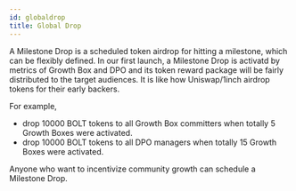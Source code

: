 ```yaml
---
id: globaldrop
title: Global Drop
---
```


A Milestone Drop is a scheduled token airdrop for hitting a milestone, which can be flexibly defined. In our first launch, a Milestone Drop is activatd by metrics of Growth Box and DPO and its token reward package will be fairly distributed to the target audiences. It is like how Uniswap/1inch airdrop tokens for their early backers. 

For example, 
- drop 10000 BOLT tokens to all Growth Box committers when totally 5 Growth Boxes were activated.
- drop 10000 BOLT tokens to all DPO managers when  totally 15 Growth Boxes were activated.

Anyone who want to incentivize community growth can schedule a Milestone Drop. 